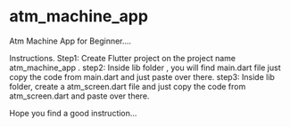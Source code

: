 # atm_machine_app
Atm Machine App for Beginner....

Instructions.
Step1: Create Flutter project on the project name atm_machine_app .
step2: Inside lib folder , you will find main.dart file just copy the code from main.dart and just paste over there.
step3: Inside lib folder, create a atm_screen.dart file and just copy the code from atm_screen.dart and paste over there.

Hope you find a good instruction...

